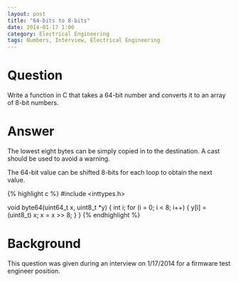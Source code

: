 ```yaml
---
layout: post
title: "64-bits to 8-bits"
date: 2014-01-17 1:00
category: Electrical Engineering
tags: Numbers, Interview, Electrical Engineering
---
```


# Question

Write a function in C that takes a 64-bit number and
converts it to an array of 8-bit numbers.

# Answer

The lowest eight bytes can be simply copied in to
the destination.  A cast should be used to avoid a warning.

The 64-bit value can be shifted 8-bits for each loop
to obtain the next value.

{% highlight c %}
#include <inttypes.h>

void byte64(uint64_t x, uint8_t *y) {
	int i;
	for (i = 0; i < 8; i++) {
		y[i] = (uint8_t) x;
		x = x >> 8;
	}
}
{% endhighlight %}

# Background

This question was given during an interview on 1/17/2014 for
a firmware test engineer position.
